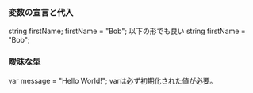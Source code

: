### 変数の宣言と代入
string firstName;
firstName = "Bob";
以下の形でも良い
string firstName = "Bob";

### 曖昧な型
var message = "Hello World!";
varは必ず初期化された値が必要。